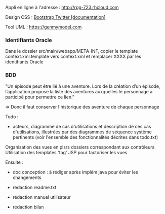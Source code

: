 Appli en ligne à l'adresse : http://rpg-723.rhcloud.com

Design CSS : [Bootstrap Twitter [documentation]](http://getbootstrap.com/)

Tool UML : https://genmymodel.com


### Identifiants Oracle

Dans le dossier src/main/webapp/META-INF, copier le template context.xml.template vers context.xml et remplacer XXXX par les identifiants Oracle



### BDD

"Un épisode peut être lié à une aventure. Lors de la création d’un épisode, l’application propose la liste des aventures auxquelles le personnage a participé pour permettre ce lien."

=> Donc il faut conserver l'historique des aventure de chaque personnage




Todo :

- acteurs, diagramme de cas d'utilisations et description de ces cas d'utilisations, illustrées par des diagrammes de séquence système pertinents (voir l'ensemble des fonctionnalités décrites dans todo.txt)



Organisation des vues en plsrs dossiers correspondant aux contrôleurs
Utilisation des templates 'tag' JSP pour factoriser les vues


Ensuite :

- doc conception : à rédiger après implém java pour éviter les changements

- rédaction readme.txt
- rédaction manuel utilisateur
- rédaction bilan
